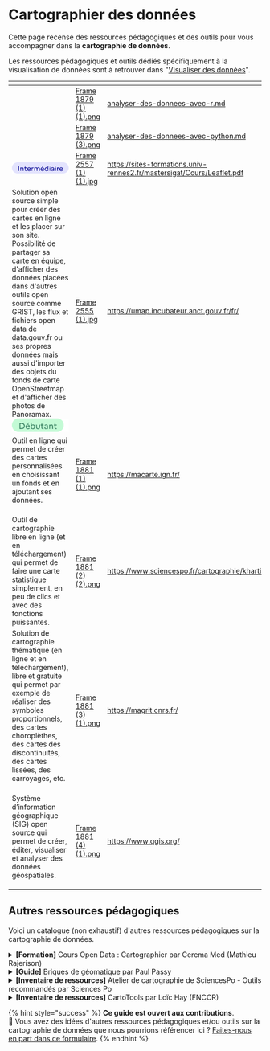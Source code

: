 # Cartographier des données

Cette page recense des ressources pédagogiques et des outils pour vous accompagner dans la **cartographie de données**.

Les ressources pédagogiques et outils dédiés spécifiquement à la visualisation de données sont à retrouver dans "[Visualiser des données](visualiser-des-donnees.md)".

<table data-card-size="large" data-view="cards"><thead><tr><th></th><th data-hidden data-card-cover data-type="files"></th><th data-hidden data-card-target data-type="content-ref"></th></tr></thead><tbody><tr><td><img src="../../.gitbook/assets/🎨 📁 Contenant technique (7).png" alt="" data-size="line"></td><td><a href="../../.gitbook/assets/Frame 1879 (1) (1).png">Frame 1879 (1) (1).png</a></td><td><a href="analyser-des-donnees/analyser-des-donnees-avec-r.md">analyser-des-donnees-avec-r.md</a></td></tr><tr><td><img src="../../.gitbook/assets/🎨 📁 Contenant technique (9).png" alt="" data-size="line"></td><td><a href="../../.gitbook/assets/Frame 1879 (3).png">Frame 1879 (3).png</a></td><td><a href="analyser-des-donnees/analyser-des-donnees-avec-python.md">analyser-des-donnees-avec-python.md</a></td></tr><tr><td> <img src="../../.gitbook/assets/image (1) (1) (1) (1).png" alt="" data-size="line"></td><td><a href="../../.gitbook/assets/Frame 2557 (1) (1).jpg">Frame 2557 (1) (1).jpg</a></td><td><a href="https://sites-formations.univ-rennes2.fr/mastersigat/Cours/Leaflet.pdf">https://sites-formations.univ-rennes2.fr/mastersigat/Cours/Leaflet.pdf</a></td></tr><tr><td>Solution open source simple pour créer des cartes en ligne et les placer sur son site. Possibilité de partager sa carte en équipe, d'afficher des données placées dans d'autres outils open source comme GRIST, les flux et fichiers open data de data.gouv.fr ou ses propres données mais aussi d'importer des objets du fonds de carte OpenStreetmap et d'afficher des photos de Panoramax.<br><img src="../../.gitbook/assets/image (1) (1) (1).png" alt="" data-size="line"></td><td><a href="../../.gitbook/assets/Frame 2555 (1).jpg">Frame 2555 (1).jpg</a></td><td><a href="https://umap.incubateur.anct.gouv.fr/fr/">https://umap.incubateur.anct.gouv.fr/fr/</a></td></tr><tr><td>Outil en ligne qui permet de créer des cartes personnalisées en choisissant un fonds et en ajoutant ses données. <br><img src="../../.gitbook/assets/Tag - Item (18).png" alt="" data-size="line"></td><td><a href="../../.gitbook/assets/Frame 1881 (1) (1).png">Frame 1881 (1) (1).png</a></td><td><a href="https://macarte.ign.fr/">https://macarte.ign.fr/</a></td></tr><tr><td>Outil de cartographie libre en ligne (et en téléchargement) qui permet de faire une carte statistique simplement, en peu de clics et avec des fonctions puissantes. </td><td><a href="../../.gitbook/assets/Frame 1881 (2) (2).png">Frame 1881 (2) (2).png</a></td><td><a href="https://www.sciencespo.fr/cartographie/khartis/">https://www.sciencespo.fr/cartographie/khartis/</a></td></tr><tr><td>Solution de cartographie thématique (en ligne et en téléchargement), libre et gratuite qui permet par exemple de réaliser des symboles proportionnels, des cartes choroplèthes, des cartes des discontinuités, des cartes lissées, des carroyages, etc. <br><img src="../../.gitbook/assets/Tag - Item (1) (1).png" alt="" data-size="line"></td><td><a href="../../.gitbook/assets/Frame 1881 (3) (1).png">Frame 1881 (3) (1).png</a></td><td><a href="https://magrit.cnrs.fr/">https://magrit.cnrs.fr/</a></td></tr><tr><td>Système d’information géographique (SIG) open source qui permet de créer, éditer, visualiser et analyser des données géospatiales. <br><img src="../../.gitbook/assets/Tag - Item (1) (2).png" alt="" data-size="line"></td><td><a href="../../.gitbook/assets/Frame 1881 (4) (1).png">Frame 1881 (4) (1).png</a></td><td><a href="https://www.qgis.org/">https://www.qgis.org/</a></td></tr></tbody></table>

## Autres ressources pédagogiques

Voici un catalogue (non exhaustif) d'autres ressources pédagogiques sur la cartographie de données.

<details>

<summary><strong>[Formation]</strong> Cours Open Data : Cartographier par Cerema Med (Mathieu Rajerison)</summary>

[**Accéder à la formation**](https://datagistips.github.io/cours-data-ente/presentations/session2/session2_5_cartographier.html#1)

**Description** : Initiation à la cartographie de données, accompagnée d’exercices.

</details>

<details>

<summary><strong>[Guide]</strong> Briques de géomatique par Paul Passy</summary>

[**Accéder au guide**](https://briques-de-geomatique.readthedocs.io/fr/latest/)

**Description** : Documentation qui a pour but de présenter quelques manipulations courantes de géomatique avec différents outils. L’entrée se fait par besoin (reprojeter un raster, faire une jointure attributaire, etc.).

</details>

<details>

<summary><strong>[Inventaire de ressources]</strong> Atelier de cartographie de SciencesPo - Outils recommandés par Sciences Po</summary>

[**Accéder à l'inventaire**](https://www.sciencespo.fr/cartographie/ressources/outils-recommandes/)

**Description** : Liste commentée de différents outils pour réaliser des visualisations de données : manipuler des données, visualiser des données, mettre en page, etc.

</details>

<details>

<summary><strong>[Inventaire de ressources]</strong> CartoTools par Loïc Hay (FNCCR)</summary>

[**Accéder à l'inventaire**](https://airtable.com/embed/appOUipBri1oHv1tu/shr864WB1Q2ElGRpN/tblvGdsQDCgSexAAw?viewControls=on)

**Description** : Inventaire d’outils utiles et pertinents pour la cartographie de données.

</details>

{% hint style="success" %}
**Ce guide est ouvert aux contributions**.\
💌 Vous avez des idées d'autres ressources pédagogiques et/ou outils sur la cartographie de données que nous pourrions référencer ici ? [Faites-nous en part dans ce formulaire](https://tally.so/r/wgZz4l).&#x20;
{% endhint %}
